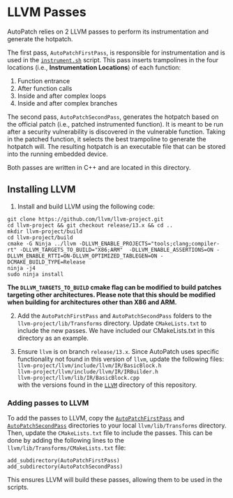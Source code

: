# LLVM Passes

AutoPatch relies on 2 LLVM passes to perform its instrumentation and generate the hotpatch. 

The first pass, `AutoPatchFirstPass`, is responsible for instrumentation and is used in the [`instrument.sh`](../Scripts/instrument.sh) script. 
This pass inserts trampolines in the four locations (i.e., **Instrumentation Locations**) of each function: 
1) Function entrance
2) After function calls
3) Inside and after complex loops
4) Inside and after complex branches
   
The second pass, `AutoPatchSecondPass`, generates the hotpatch based on the official patch (i.e., patched instrumented function). It is meant to be run after a security vulnerability is discovered in the vulnerable function. Taking in the patched function, it selects the best trampoline to generate the hotpatch will. The resulting hotpatch is an executable file that can be stored into the running embedded device.

Both passes are written in C++ and are located in this directory.

## Installing LLVM

1. Install and build LLVM using the following code:  
```
git clone https://github.com/llvm/llvm-project.git
cd llvm-project && git checkout release/13.x && cd ..
mkdir llvm-project/build
cd llvm-project/build
cmake -G Ninja ../llvm -DLLVM_ENABLE_PROJECTS="tools;clang;compiler-rt" -DLLVM_TARGETS_TO_BUILD="X86;ARM"  -DLLVM_ENABLE_ASSERTIONS=ON -DLLVM_ENABLE_RTTI=ON-DLLVM_OPTIMIZED_TABLEGEN=ON -DCMAKE_BUILD_TYPE=Release
ninja -j4
sudo ninja install  
```
**The `DLLVM_TARGETS_TO_BUILD` cmake flag can be modified to build patches targeting other architectures. Please note that this should be modified when building for architectures other than X86 and ARM.**

2. Add the `AutoPatchFirstPass` and `AutoPatchSecondPass` folders to the `llvm-project/lib/Transforms` directory. Update `CMakeLists.txt` to include the new passes. We have included our CMakeLists.txt in this directory as an example.

3. Ensure `llvm` is on branch `release/13.x`. Since AutoPatch uses specific functionality not found in this version of `llvm`, update the following files:  
    `llvm-project/llvm/include/llvm/IR/BasicBlock.h`  
    `llvm-project/llvm/include/llvm/IR/IRBuilder.h`  
    `llvm-project/llvm/lib/IR/BasicBlock.cpp`  
  with the versions found in the [`LLVM`](LLVM) directory of this repository.



### Adding passes to LLVM
To add the passes to LLVM, copy the [`AutoPatchFirstPass`](AutoPatchFirstPass) and [`AutoPatchSecondPass`](AutoPatchSecondPass) directories to your local `llvm/lib/Transforms` directory. Then, update the `CMakeLists.txt` file to include the passes. This can be done by adding the following lines to the `llvm/lib/Transforms/CMakeLists.txt` file:
```
add_subdirectory(AutoPatchFirstPass)
add_subdirectory(AutoPatchSecondPass)
```
This ensures LLVM will build these passes, allowing them to be used in the scripts.
